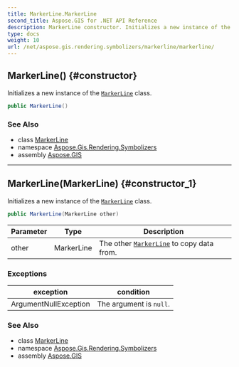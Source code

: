 ```yaml
---
title: MarkerLine.MarkerLine
second_title: Aspose.GIS for .NET API Reference
description: MarkerLine constructor. Initializes a new instance of the MarkerLine class
type: docs
weight: 10
url: /net/aspose.gis.rendering.symbolizers/markerline/markerline/
---
```

## MarkerLine() {#constructor}

Initializes a new instance of the [`MarkerLine`](../) class.

```csharp
public MarkerLine()
```

### See Also

* class [MarkerLine](../)
* namespace [Aspose.Gis.Rendering.Symbolizers](../../markerline/)
* assembly [Aspose.GIS](../../../)

---

## MarkerLine(MarkerLine) {#constructor_1}

Initializes a new instance of the [`MarkerLine`](../) class.

```csharp
public MarkerLine(MarkerLine other)
```

| Parameter | Type | Description |
| --- | --- | --- |
| other | MarkerLine | The other [`MarkerLine`](../) to copy data from. |

### Exceptions

| exception | condition |
| --- | --- |
| ArgumentNullException | The argument is `null`. |

### See Also

* class [MarkerLine](../)
* namespace [Aspose.Gis.Rendering.Symbolizers](../../markerline/)
* assembly [Aspose.GIS](../../../)



